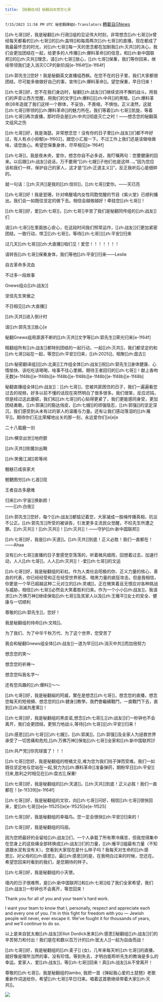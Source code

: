 ```yaml
---
title: 【秘翻在线】秘翻战友想念七哥
---
```

`7/15/2023 11:58 PM UTC 秘密翻譯組G-Translators` [轉載自GNews](https://gnews.org/articles/1463498)

[[zh:七哥]]好，我是秘翻[[zh:行政]]组的见证伟大时刻，非常想念[[zh:七哥]][e️️️️️️️曾经每天都看的[[zh:七哥]]的[[zh:盖特]]和每周两次[[zh:七哥]]的直播，现在都成了我最最怀念的时光，对[[zh:七哥]]每一天的思念都在加剧我[[zh:灭共]]的决心，我们会更加团结在一起，给更多的人传播[[zh:爆料革命]]的信息，和[[zh:新中国联邦]]的[[zh:灭共]]理念，请[[zh:七哥]]放心，[[zh:七哥]]保重，我们等你回来，继续带领我们走入消灭CCP的新阶段[e-1f64f][e-1f64f]

[[zh:郭先生]]您好！我是秘翻英文直播组西枫。在您不在的日子里，我们大家都很团结，尽可能多做做好自己的事，宣传[[zh:爆料革命]]。望您保重，早日归来！

[[zh:七哥]]好，您不在我们身边时，秘翻[[zh:战友]]们继续坚持不懈的战斗。用我们的声音让西方觉醒，用我们的文字[[zh:爆料]][[zh:中共]]的黑暗。[[zh:爆料革命]]6年造就了我们这样一个群体，不妥协，不畏缩，不惧怕，正义凌然，这就[[zh:七哥]]带领的[[zh:爆料革命]]的魅力所在。我们等着[[zh:七哥]]凯旋，等着[[zh:七哥]]再次直播，那时将会是[[zh:中共]]彻底灭亡之时！——想念您的秘翻英文组风之伤

[[zh:七哥]]好，我是海瑟。非常想念您！没有你的日子里[[zh:战友]]们都不咋好过，有人有点小抑郁[e-1f602]，跟您小汇报一下。不过工作上我们还是该做啥做啥，请您放心。希望您保重身体，尽早相见[e-1f64f]

[[zh:七哥]]，我是夜未央，爱你，想念你自不必多说，我叮嘱两句：您要健康的回来。以后跟[[zh:战友]]说话，万不要用“[[zh:七嫂]]子他们也是这样…。”因为您应该和我们一样，保护自己的家人，这才是“[[zh:正道主义]]”，反正我听后心是细碎的。

就一句话：[[zh:灭共]]是我的[[zh:信仰]]，[[zh:七哥]]爱你。——天已亮

[[zh:七哥]]好！我是翌珊，针对唤醒墙内女性同胞觉醒的节目《紫火堂》已顺利播出。我们会一如既往坚定的做下去。相信会越做越好！牵挂您[[zh:七哥]]！

[[zh:七哥]]好，爱[[zh:七哥]]，[[zh:七哥]]辛苦了我们是秘翻同传组的[[zh:战友]]们

请[[zh:七哥]]在里面放心安心，在这段时间我们照常运作，[[zh:战友]]们更加紧密团结，一致行动，悍卫[[zh:七哥]]，等待[[zh:七哥]][[zh:平安]]归来

过几天[[zh:七哥]][[zh:大直播]]咱们见！爱您！！！！！！！

请转告[[zh:七哥]]保重身体，我们等他[[zh:平安]]归来——Leslie

自古革命多流血

不过多一段故事

Gnews组众[[zh:战友]]

坚信先生笑傲之

不日相见[[zh:大直播]]

[[zh:灭共]]进入倒计时

请[[zh:郭先生]]放心[e️️️️️️️

秘翻Gnews组用源源不断的[[zh:灭共]]文字等[[zh:郭先生]]荣光归来[e-1f64f]


精翻组所有[[zh:战友]]都特别团结的一起行动，一起[[zh:灭共]]，我们都坚定的和[[zh:七哥]]站在一起，等您[[zh:平安]]归来，[[zh:2025]]，相聚[[zh:盘古]]


[[zh:秘密翻译组]][[zh:北美]]工作组全体[[zh:战友]]祝[[zh:郭先生]]身体健康、心情愉快、该吃吃该喝喝，啥事不往心里搁，期待王者回归的[[zh:七哥]]！献上香吻无数[e-1f48b][e-1f48b][e-1f48b][e-1f48b][e-1f48b][e-1f48b][e-1f48b]

秘翻直播组全体[[zh:战友]]：[[zh:七哥]]，您被共匪困住的日子，我们一遍遍看您过去的视频，好多以前不懂的话现在突然明白了很多很多。我们很笨，反应迟钝，但是经过这此磨砺，我们和[[zh:七哥]]的心贴得更紧了，我们更能感同身受，更加团结勇敢。[[zh:郭美]]的豁达俏皮，[[zh:七嫂]]的顽强隐忍，[[zh:郭强]]的坚定深沉，我们感受到从未有过的家人的温暖与力量。还有让我们感动落泪的[[zh:雁平]]。期待你们无比荣耀地出关的那一刻，永远爱你们[e️️️️️️️[e️️️️️️️[e️️️️️️️


二十八载磨一剑

[[zh:横空出世]]地府颤

[[zh:灭共]]除魔剑出鞘

[[zh:笑傲江湖]]若等闲

魑魅已成丧家犬

魍魉图穷[[zh:匕首]]现

王者自古多磨难

归来[[zh:宇宙]]换新颜！  
——[[zh:白夜]]

[[zh:郭先生]]您好，每个[[zh:战友]]都惦记着您，大家凝成一股绳传播真相，抗议不公正。[[zh:郭先生]]所受的被诬告，引发更多主流民众觉醒，不枉先生所遭之罪。[[zh:灭共]]！[[zh:灭共]]！[[zh:灭共]]！——守护[[zh:新中国联邦]]  
  

[[zh:七哥]]好，我是[[zh:天道]]。[[zh:灭共]]到底！正义必胜！我们一直都在！——Ahaa

没有[[zh:七哥]]直播的日子里感觉空荡荡的，听着微风细雨，回想着过去，加速行动，人人[[zh:七哥]]，人人[[zh:灭共]]！\-爱[[zh:七哥]]的文运

[[zh:七哥]]好，我是秘翻组的彩虹。作为人类社会阳极的你、正义力量的核心、善良的代表，你已经经受和正在经受世界邪恶、暗黑力量的疯狂攻击。但是我相信，你更是一个早已超越这种二元对立的[[zh:灵魂]]，正在微笑着且无恨应对各种挑战与威胁，相信[[zh:七哥]]必然会大笑着胜利归来。作为一个小小[[zh:战友]]，我请求[[zh:万佛万神]]继续保佑[[zh:七哥]]及其家人以及[[zh:王雁平]]女士的安全、健康与一切顺利

尊敬的[[zh:郭先生]]，您好！

我是秘翻组的待命[[zh:文晓]]。

为了我们、为了中华千秋万代、为了这个世界，您受苦了

我会和秘翻Gnews组全体[[zh:战友]]一道为早日[[zh:消灭中共]]而加倍努力

想念您的笑～

想念您的祈祷～

想念您叫我名字～

还有您风趣的[[zh:爆料]]～～

[[zh:七哥]]好，我是秘翻組的阿威，實在是想念[[zh:七哥]]，想念您的直播，想念您每天的短視頻、想念您的[[zh:健身]]教學。我們會繼續戰鬥，一直戰鬥下去，直到[[zh:消滅共產黨]]！

[[zh:七哥]]好，我是秘翻组的黑皮诺,想念[[zh:七哥]],[[zh:战友]]们一秒钟也不会离开，我们会更团结，更努力地战斗,等待[[zh:七哥]][[zh:平安]]归来！

[[zh:感恩]][[zh:七哥]][[zh:七嫂]]，[[zh:郭美]]，[[zh:郭强]]及全家人为拯救世界承受了一切苦痛和危险,[[zh:万佛万神]]保佑[[zh:七哥]]全家和[[zh:新中国联邦]]!

[[zh:共产党]]你完球蛋了！！！

[[zh:七哥]]您好，我是秘翻组的柑橘文旦,难为您为我们挡子弹而受难。我们一如既往坚定地与您站在一起,努力为[[zh:爆料革命]]准备弹药，期盼早日[[zh:平安]]归来,胜利之时相见在[[zh:盘古]],保重!

[[zh:七哥]]好，我是秘翻组的[[zh:天道]]。[[zh:灭共]]到底！正义必胜！我们一直都在！[e-1f339][e-1f64f]

[[zh:七哥]]好，我是秘翻组的文钦，向[[zh:七哥]]问好，相信[[zh:七哥]]很快回来，爱[[zh:七哥]][e️‍️‍️‍️‍[e-1f525][e️‍️‍️‍️‍[e-1f525][e️‍️‍️‍️‍[e-1f525]

[[zh:七哥]]好，我是秘翻组的幸福鸟。您一定会很快[[zh:平安]]归来的！

[[zh:七哥]]好，我是秘翻组的玛丽。

因为您把最好的全留给[[zh:战友]]们，一个人承载了所有寒冷痛苦，但我觉得集中在您身上的这些痛全部转换成[[zh:战友]]们的力量，[[zh:雁平]]姐最有力量（不知道跟水泥有没有关）。您看到大家现在是什么样子吗？我每天对生命的[[zh:感恩]]，对父母的[[zh:感恩]]，最[[zh:感恩]]的是，在我明白过来的时候，您还在。希望您回来时看到的我们，是您期待的样子。

[[zh:七哥]]好，我是秘翻组的小天使。

墙内的日子很难熬，是[[zh:新中国联邦]]和[[zh:七哥]]给了我们全家希望，我们[[zh:战友]]一秒钟也不会离开，等您回来！

Thank you for all of you and your team's hard work.

I want your team to know that I, personally, respect and appreciate each and every one of you. I'm in this fight for freedom with you — Jewish people will never, ever escape it. We've fought it for thousands of years, and we'll continue to do so.

以上是来自犹太裔[[zh:战友]]Elliot Dordick发来[[zh:感恩]]秘翻组[[zh:战友]]们的辛苦努力和付出！我们是在和数以百万计的[[zh:犹太人]]一起为自由而战！

[[zh:七哥]]好，我是秘翻组的[[zh:麦子]] (女)，几年来每天听[[zh:七哥]]的直播，就好像是理所当然的事，没有珍惜。等到失去，才明白能聆听先生的教诲是多么的幸运。爱家人、爱[[zh:战友]]，等[[zh:七哥]]回来！真[[zh:战友]]从不曾离开！

尊敬的[[zh:七哥]]，我是秘翻组的lambo, 我把一首《弹起我心爱的土琵琶》老歌重新作词送给你，希望[[zh:七哥]]早日归来。唱着这首歌继续带着大家[[zh:灭共]]。

![](https://i.imgur.com/UZahI9b.png)

